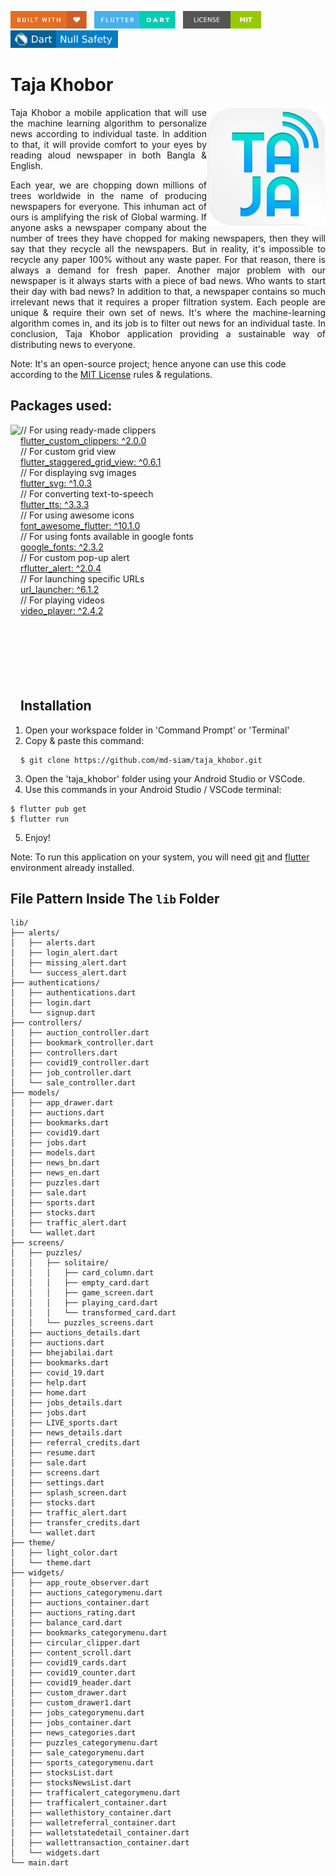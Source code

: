 <img src="screenshots/badges/built-with-love.svg" height="28px"/>&nbsp;&nbsp;
<img src="screenshots/badges/flutter-dart.svg" height="28px" />&nbsp;&nbsp;
<a href="https://choosealicense.com/licenses/mit/" target="_blank"><img src="screenshots/badges/license-MIT.svg" height="28px" /></a>&nbsp;&nbsp;
<img src="screenshots/badges/dart-null_safety-blue.svg" height="28px"/>

# Taja Khobor

<img align="right" src="screenshots/stores_logos/playstore.png" height="190"></img>

<p align="justify" >
Taja Khobor a mobile application that will use the machine learning algorithm to personalize news according to individual taste. In addition to that, it will provide comfort to your eyes by reading aloud newspaper in both Bangla & English.
</p>
<p align="justify">
Each year, we are chopping down millions of trees worldwide in the name of producing newspapers for everyone. This inhuman act of ours is amplifying the risk of Global warming. If anyone asks a newspaper company about the number of trees they have chopped for making newspapers, then they will say that they recycle all the newspapers. But in reality, it's impossible to recycle any paper 100% without any waste paper. For that reason, there is always a demand for fresh paper.
Another major problem with our newspaper is it always starts with a piece of bad news. Who wants to start their day with bad news? In addition to that, a newspaper contains so much irrelevant news that it requires a proper filtration system. Each people are unique & require their own set of news. It's where the machine-learning algorithm comes in, and its job is to filter out news for an individual taste. 
In conclusion, Taja Khobor application providing a sustainable way of distributing news to everyone. 
</p>

Note: It's an open-source project; hence anyone can use this code according to the [MIT License](https://choosealicense.com/licenses/mit/) rules & regulations.

## Packages used:

<img align="left" src="screenshots/demo.gif" height="550"></img>

// For using ready-made clippers<br>
[flutter_custom_clippers: ^2.0.0](https://pub.dev/packages/flutter_custom_clippers)<br>
// For custom grid view<br>
[flutter_staggered_grid_view: ^0.6.1](https://pub.dev/packages/flutter_staggered_grid_view)<br>
// For displaying svg images<br>
[flutter_svg: ^1.0.3](https://pub.dev/packages/flutter_svg)<br>
// For converting text-to-speech<br>
[flutter_tts: ^3.3.3](https://pub.dev/packages/flutter_tts)<br>
// For using awesome icons<br>
[font_awesome_flutter: ^10.1.0](https://pub.dev/packages/font_awesome_flutter)<br>
// For using fonts available in google fonts<br>
[google_fonts: ^2.3.2](https://pub.dev/packages/google_fonts)<br>
// For custom pop-up alert<br>
[rflutter_alert: ^2.0.4](https://pub.dev/packages/rflutter_alert)<br>
// For launching specific URLs<br>
[url_launcher: ^6.1.2](https://pub.dev/packages/url_launcher)<br>
// For playing videos<br>
[video_player: ^2.4.2](https://pub.dev/packages/video_player)<br><br><br><br><br><br><br>

## Installation

1. Open your workspace folder in 'Command Prompt' or 'Terminal'
2. Copy & paste this command:

```
$ git clone https://github.com/md-siam/taja_khobor.git
```

3. Open the 'taja_khobor' folder using your Android Studio or VSCode.
4. Use this commands in your Android Studio / VSCode terminal:

```
$ flutter pub get
$ flutter run
```

5. Enjoy!

Note: To run this application on your system, you will need [git](https://git-scm.com/) and [flutter](https://docs.flutter.dev/get-started/install) environment already installed.

## File Pattern Inside The `lib` Folder

```
lib/
├── alerts/
│   ├── alerts.dart
│   ├── login_alert.dart
│   ├── missing_alert.dart
│   └── success_alert.dart
├── authentications/
│   ├── authentications.dart
│   ├── login.dart
│   └── signup.dart
├── controllers/
│   ├── auction_controller.dart
│   ├── bookmark_controller.dart
│   ├── controllers.dart
│   ├── covid19_controller.dart
│   ├── job_controller.dart
│   └── sale_controller.dart
├── models/
│   ├── app_drawer.dart
│   ├── auctions.dart
│   ├── bookmarks.dart
│   ├── covid19.dart
│   ├── jobs.dart
│   ├── models.dart
│   ├── news_bn.dart
│   ├── news_en.dart
│   ├── puzzles.dart
│   ├── sale.dart
│   ├── sports.dart
│   ├── stocks.dart
│   ├── traffic_alert.dart
│   └── wallet.dart
├── screens/
│   ├── puzzles/
│   │   ├── solitaire/
│   │   │   ├── card_column.dart
│   │   │   ├── empty_card.dart
│   │   │   ├── game_screen.dart
│   │   │   ├── playing_card.dart
│   │   │   └── transformed_card.dart
│   │   └── puzzles_screens.dart
│   ├── auctions_details.dart
│   ├── auctions.dart
│   ├── bhejabilai.dart
│   ├── bookmarks.dart
│   ├── covid_19.dart
│   ├── help.dart
│   ├── home.dart
│   ├── jobs_details.dart
│   ├── jobs.dart
│   ├── LIVE_sports.dart
│   ├── news_details.dart
│   ├── referral_credits.dart
│   ├── resume.dart
│   ├── sale.dart
│   ├── screens.dart
│   ├── settings.dart
│   ├── splash_screen.dart
│   ├── stocks.dart
│   ├── traffic_alert.dart
│   ├── transfer_credits.dart
│   └── wallet.dart
├── theme/
│   ├── light_color.dart
│   └── theme.dart
├── widgets/
│   ├── app_route_observer.dart
│   ├── auctions_categorymenu.dart
│   ├── auctions_container.dart
│   ├── auctions_rating.dart
│   ├── balance_card.dart
│   ├── bookmarks_categorymenu.dart
│   ├── circular_clipper.dart
│   ├── content_scroll.dart
│   ├── covid19_cards.dart
│   ├── covid19_counter.dart
│   ├── covid19_header.dart
│   ├── custom_drawer.dart
│   ├── custom_drawer1.dart
│   ├── jobs_categorymenu.dart
│   ├── jobs_container.dart
│   ├── news_categories.dart
│   ├── puzzles_categorymenu.dart
│   ├── sale_categorymenu.dart
│   ├── sports_categorymenu.dart
│   ├── stocksList.dart
│   ├── stocksNewsList.dart
│   ├── trafficalert_categorymenu.dart
│   ├── trafficalert_container.dart
│   ├── wallethistory_container.dart
│   ├── walletreferral_container.dart
│   ├── walletstatedetail_container.dart
│   ├── wallettransaction_container.dart
│   └── widgets.dart
└── main.dart
```

